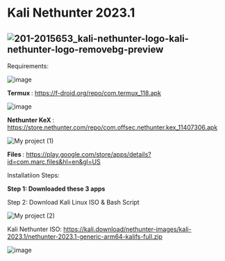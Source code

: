 # Kali Nethunter 2023.1

![201-2015653_kali-nethunter-logo-kali-nethunter-logo-removebg-preview](https://user-images.githubusercontent.com/120317751/236642782-9c6c8632-af6e-44f2-a90e-665fc14b121c.png)
--------------------------------------------------------------

Requirements:

![image](https://user-images.githubusercontent.com/120317751/236643101-1fcc78df-6aab-4148-aa95-c781ffbfb896.png)

<b> Termux </b> : https://f-droid.org/repo/com.termux_118.apk

![image](https://user-images.githubusercontent.com/120317751/236643326-a9cb3bba-ebbc-41c4-abb9-642bf85aaed4.png)

<b> Nethunter KeX </b> : https://store.nethunter.com/repo/com.offsec.nethunter.kex_11407306.apk

![My project (1)](https://user-images.githubusercontent.com/120317751/236657894-f01e8a33-9c03-4ea4-9716-709f3b8c31b8.jpg)

<b> Files </b> : https://play.google.com/store/apps/details?id=com.marc.files&hl=en&gl=US


Installatiion Steps:

<b>Step 1:  Downloaded these 3 apps</b>




Step 2: Download Kali Linux ISO & Bash Script


![My project (2)](https://user-images.githubusercontent.com/120317751/236660506-c112e847-beb7-4f08-aee0-9e69eec00b67.jpg)


Kali Nethunter ISO:  https://kali.download/nethunter-images/kali-2023.1/nethunter-2023.1-generic-arm64-kalifs-full.zip


![image](https://user-images.githubusercontent.com/120317751/236959915-8fd54268-8c67-4b83-9aa9-8e08d782af83.png)






